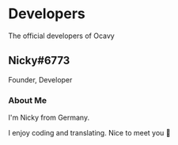 # Developers
The official developers of Ocavy


## Nicky#6773
Founder, Developer

### About Me
I'm Nicky from Germany.

I enjoy coding and translating. Nice to meet you 👋